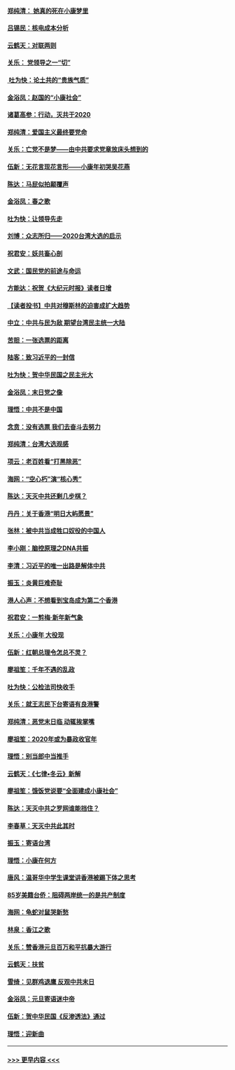 #### [郑纯清： 她真的死在小康梦里](../pages/nsc993/n11806623.md?t=01201731) 
#### [吕锡民：核电成本分析](../pages/nsc993/n11806284.md?t=01201731) 
#### [云鹤天：对联两则](../pages/nsc993/n11805957.md?t=01201731) 
#### [关乐： 党领导之一“切”](../pages/nsc993/n11804505.md?t=01201731) 
#### [ 吐为快：论土共的“贵族气质”](../pages/nsc993/n11804490.md?t=01201731) 
#### [金浴凤：赵国的“小康社会”](../pages/nsc993/n11804452.md?t=01201731) 
#### [诸葛高参：行动，灭共于2020](../pages/nsc993/n11804120.md?t=01201731) 
#### [郑纯清：爱国主义最终要党命](../pages/nsc993/n11802197.md?t=01201731) 
#### [关乐：亡党不是梦——由中共要求党章放床头想到的](../pages/nsc993/n11802156.md?t=01201731) 
#### [伍新：无花言现花言形——小康年初哭吴花燕](../pages/nsc993/n11800044.md?t=01201731) 
#### [陈达：马屁似拍颠覆声](../pages/nsc993/n11800010.md?t=01201731) 
#### [金浴凤：春之歌](../pages/nsc993/n11797687.md?t=01201731) 
#### [吐为快：让领导先走](../pages/nsc993/n11797512.md?t=01201731) 
#### [刘博：众志所归——2020台湾大选的启示](../pages/nsc993/n11796878.md?t=01201731) 
#### [祝君安：妖共畜心剖](../pages/nsc993/n11794273.md?t=01201731) 
#### [文武：国民党的前途与命运](../pages/nsc993/n11794198.md?t=01201731) 
#### [方能达：祝贺《大纪元时报》读者日增](../pages/nsc993/n11793807.md?t=01201731) 
#### [【读者投书】中共对穆斯林的迫害成扩大趋势](../pages/nsc993/n11791371.md?t=01201731) 
#### [中立：中共与民为敌 期望台湾民主统一大陆](../pages/nsc993/n11790392.md?t=01201731) 
#### [苦胆：一张选票的距离](../pages/nsc993/n11788914.md?t=01201731) 
#### [陆客：致习近平的一封信](../pages/nsc993/n11788867.md?t=01201731) 
#### [吐为快：贺中华民国之民主光大](../pages/nsc993/n11788618.md?t=01201731) 
#### [金浴凤：末日党之像](../pages/nsc993/n11787475.md?t=01201731) 
#### [理悟：中共不是中国](../pages/nsc993/n11787463.md?t=01201731) 
#### [念贲：没有选票  我们去奋斗去努力](../pages/nsc993/n11787398.md?t=01201731) 
#### [郑纯清：台湾大选观感](../pages/nsc993/n11786210.md?t=01201731) 
#### [项云：老百姓看“打黑除恶”](../pages/nsc993/n11785398.md?t=01201731) 
#### [海网：“空心朽”演“核心秀”](../pages/nsc993/n11783874.md?t=01201731) 
#### [陈达：天灭中共还剩几步棋？](../pages/nsc993/n11783719.md?t=01201731) 
#### [丹丹：关于香港“明日大屿愿景”](../pages/nsc993/n11783273.md?t=01201731) 
#### [张林：被中共当成牲口奴役的中国人](../pages/nsc993/n11782397.md?t=01201731) 
#### [李小刚：脑控原理之DNA共振](../pages/nsc993/n11780962.md?t=01201731) 
#### [李清：习近平的唯一出路是解体中共](../pages/nsc993/n11780866.md?t=01201731) 
#### [振玉：炎黄巨难奇耻](../pages/nsc993/n11779632.md?t=01201731) 
#### [港人心声：不想看到宝岛成为第二个香港](../pages/nsc993/n11778817.md?t=01201731) 
#### [祝君安：一剪梅‧新年新气象](../pages/nsc993/n11776340.md?t=01201731) 
#### [关乐：小康年 大役现](../pages/nsc993/n11774213.md?t=01201731) 
#### [伍新：红朝总理令怎总不灵？](../pages/nsc993/n11770813.md?t=01201731) 
#### [廖祖笙：千年不遇的乱政](../pages/nsc993/n11770373.md?t=01201731) 
#### [吐为快：公检法司快收手](../pages/nsc993/n11770359.md?t=01201731) 
#### [关乐：就王志民下台寄语有良港警](../pages/nsc993/n11769903.md?t=01201731) 
#### [郑纯清：恶党末日临 动辄挨掌嘴](../pages/nsc993/n11769356.md?t=01201731) 
#### [廖祖笙：2020年或为暴政收官年](../pages/nsc993/n11768216.md?t=01201731) 
#### [理悟：别当郎中当推手](../pages/nsc993/n11768243.md?t=01201731) 
#### [云鹤天：《七律▪冬云》新解](../pages/nsc993/n11768204.md?t=01201731) 
#### [廖祖笙：饿饭党说要“全面建成小康社会”](../pages/nsc993/n11767482.md?t=01201731) 
#### [陈达：天灭中共之罗网谁能挡住？](../pages/nsc993/n11767465.md?t=01201731) 
#### [李春草：天灭中共此其时](../pages/nsc993/n11767452.md?t=01201731) 
#### [振玉：寄语台湾](../pages/nsc993/n11767432.md?t=01201731) 
#### [理悟：小康在何方](../pages/nsc993/n11767394.md?t=01201731) 
#### [唐风：温哥华中学生课堂讲香港被踢下体之思考](../pages/nsc993/n11766848.md?t=01201731) 
#### [85岁美籍台侨：阻碍两岸统一的是共产制度](../pages/nsc993/n11765043.md?t=01201731) 
#### [海网：龟蛇对鼠哭新愁](../pages/nsc993/n11764895.md?t=01201731) 
#### [林泉：香江之歌](../pages/nsc993/n11764415.md?t=01201731) 
#### [关乐：赞香港元旦百万和平抗暴大游行](../pages/nsc993/n11764382.md?t=01201731) 
#### [云鹤天：扶贫](../pages/nsc993/n11764245.md?t=01201731) 
#### [雪绮：见群鸡退鹰  反观中共末日](../pages/nsc993/n11762112.md?t=01201731) 
#### [金浴凤：元旦寄语迷中帝](../pages/nsc993/n11761788.md?t=01201731) 
#### [伍新：贺中华民国《反渗透法》通过](../pages/nsc993/n11761994.md?t=01201731) 
#### [理悟：迎新曲](../pages/nsc993/n11761152.md?t=01201731) 

----
#### [ >>> 更早内容 <<< ](../indexes/nsc993-earlier.md)
